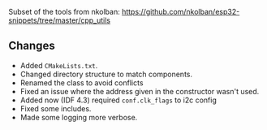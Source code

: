 Subset of the tools from nkolban:
https://github.com/nkolban/esp32-snippets/tree/master/cpp_utils

## Changes
- Added `CMakeLists.txt`.
- Changed directory structure to match components.
- Renamed the class to avoid conflicts
- Fixed an issue where the address given in the constructor wasn't used.
- Added now  (IDF 4.3) required `conf.clk_flags` to i2c config
- Fixed some includes.
- Made some logging more verbose.